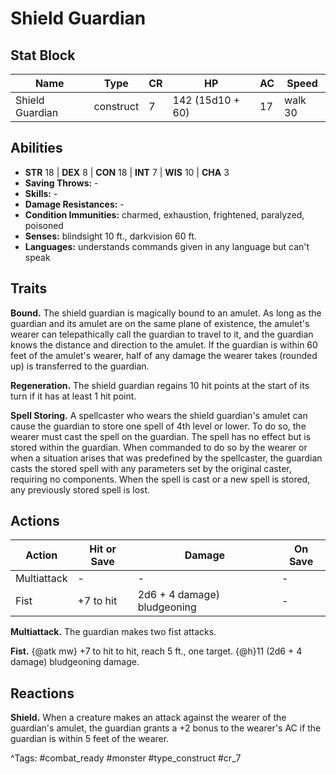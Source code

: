 # Shield Guardian

## Stat Block

| Name | Type | CR | HP | AC | Speed |
|------|------|----|----|----|-------|
| Shield Guardian | construct | 7 | 142 (15d10 + 60) | 17 | walk 30 |

## Abilities

- **STR** 18 | **DEX** 8 | **CON** 18 | **INT** 7 | **WIS** 10 | **CHA** 3
- **Saving Throws:** -  
- **Skills:** -  
- **Damage Resistances:** -  
- **Condition Immunities:** charmed, exhaustion, frightened, paralyzed, poisoned  
- **Senses:** blindsight 10 ft., darkvision 60 ft.  
- **Languages:** understands commands given in any language but can't speak

## Traits

**Bound.** The shield guardian is magically bound to an amulet. As long as the guardian and its amulet are on the same plane of existence, the amulet's wearer can telepathically call the guardian to travel to it, and the guardian knows the distance and direction to the amulet. If the guardian is within 60 feet of the amulet's wearer, half of any damage the wearer takes (rounded up) is transferred to the guardian.

**Regeneration.** The shield guardian regains 10 hit points at the start of its turn if it has at least 1 hit point.

**Spell Storing.** A spellcaster who wears the shield guardian's amulet can cause the guardian to store one spell of 4th level or lower. To do so, the wearer must cast the spell on the guardian. The spell has no effect but is stored within the guardian. When commanded to do so by the wearer or when a situation arises that was predefined by the spellcaster, the guardian casts the stored spell with any parameters set by the original caster, requiring no components. When the spell is cast or a new spell is stored, any previously stored spell is lost.


## Actions

| Action | Hit or Save | Damage | On Save |
|--------|--------------|--------|----------|
| Multiattack | - | - | - |
| Fist | +7 to hit | 2d6 + 4 damage) bludgeoning | - |

**Multiattack.** The guardian makes two fist attacks.

**Fist.** {@atk mw} +7 to hit to hit, reach 5 ft., one target. {@h}11 (2d6 + 4 damage) bludgeoning damage.

## Reactions

**Shield.** When a creature makes an attack against the wearer of the guardian's amulet, the guardian grants a +2 bonus to the wearer's AC if the guardian is within 5 feet of the wearer.



^Tags: #combat_ready #monster #type_construct #cr_7